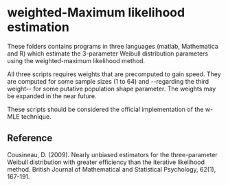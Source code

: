 # weighted-Maximum likelihood estimation

These folders contains programs in three languages
(matlab, Mathematica and R) which estimate the 
3-parameter Weibull distribution parameters using the
weighted-maximum likelihood method.

All three scripts requires weights that are precomputed
to gain speed. They are computed for some sample sizes 
(1 to 64) and --regarding the third weight-- for some
putative population shape parameter. The weights may 
be expanded in the near future.

These scripts should be considered the official implementation
of the w-MLE technique. 

## Reference

Cousineau, D. (2009). Nearly unbiased estimators 
	for the three-parameter Weibull distribution 
	with greater efficiency than the iterative 
	likelihood method. British Journal of Mathematical 
	and Statistical Psychology, 62(1), 167-191.